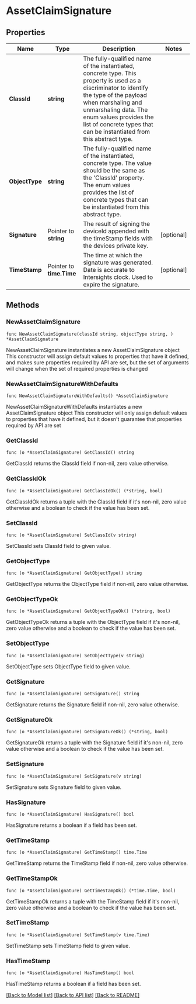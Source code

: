 # AssetClaimSignature

## Properties

Name | Type | Description | Notes
------------ | ------------- | ------------- | -------------
**ClassId** | **string** | The fully-qualified name of the instantiated, concrete type. This property is used as a discriminator to identify the type of the payload when marshaling and unmarshaling data. The enum values provides the list of concrete types that can be instantiated from this abstract type. | 
**ObjectType** | **string** | The fully-qualified name of the instantiated, concrete type. The value should be the same as the &#39;ClassId&#39; property. The enum values provides the list of concrete types that can be instantiated from this abstract type. | 
**Signature** | Pointer to **string** | The result of signing the deviceId appended with the timeStamp fields with the devices private key. | [optional] 
**TimeStamp** | Pointer to **time.Time** | The time at which the signature was generated. Date is accurate to Intersights clock. Used to expire the signature. | [optional] 

## Methods

### NewAssetClaimSignature

`func NewAssetClaimSignature(classId string, objectType string, ) *AssetClaimSignature`

NewAssetClaimSignature instantiates a new AssetClaimSignature object
This constructor will assign default values to properties that have it defined,
and makes sure properties required by API are set, but the set of arguments
will change when the set of required properties is changed

### NewAssetClaimSignatureWithDefaults

`func NewAssetClaimSignatureWithDefaults() *AssetClaimSignature`

NewAssetClaimSignatureWithDefaults instantiates a new AssetClaimSignature object
This constructor will only assign default values to properties that have it defined,
but it doesn't guarantee that properties required by API are set

### GetClassId

`func (o *AssetClaimSignature) GetClassId() string`

GetClassId returns the ClassId field if non-nil, zero value otherwise.

### GetClassIdOk

`func (o *AssetClaimSignature) GetClassIdOk() (*string, bool)`

GetClassIdOk returns a tuple with the ClassId field if it's non-nil, zero value otherwise
and a boolean to check if the value has been set.

### SetClassId

`func (o *AssetClaimSignature) SetClassId(v string)`

SetClassId sets ClassId field to given value.


### GetObjectType

`func (o *AssetClaimSignature) GetObjectType() string`

GetObjectType returns the ObjectType field if non-nil, zero value otherwise.

### GetObjectTypeOk

`func (o *AssetClaimSignature) GetObjectTypeOk() (*string, bool)`

GetObjectTypeOk returns a tuple with the ObjectType field if it's non-nil, zero value otherwise
and a boolean to check if the value has been set.

### SetObjectType

`func (o *AssetClaimSignature) SetObjectType(v string)`

SetObjectType sets ObjectType field to given value.


### GetSignature

`func (o *AssetClaimSignature) GetSignature() string`

GetSignature returns the Signature field if non-nil, zero value otherwise.

### GetSignatureOk

`func (o *AssetClaimSignature) GetSignatureOk() (*string, bool)`

GetSignatureOk returns a tuple with the Signature field if it's non-nil, zero value otherwise
and a boolean to check if the value has been set.

### SetSignature

`func (o *AssetClaimSignature) SetSignature(v string)`

SetSignature sets Signature field to given value.

### HasSignature

`func (o *AssetClaimSignature) HasSignature() bool`

HasSignature returns a boolean if a field has been set.

### GetTimeStamp

`func (o *AssetClaimSignature) GetTimeStamp() time.Time`

GetTimeStamp returns the TimeStamp field if non-nil, zero value otherwise.

### GetTimeStampOk

`func (o *AssetClaimSignature) GetTimeStampOk() (*time.Time, bool)`

GetTimeStampOk returns a tuple with the TimeStamp field if it's non-nil, zero value otherwise
and a boolean to check if the value has been set.

### SetTimeStamp

`func (o *AssetClaimSignature) SetTimeStamp(v time.Time)`

SetTimeStamp sets TimeStamp field to given value.

### HasTimeStamp

`func (o *AssetClaimSignature) HasTimeStamp() bool`

HasTimeStamp returns a boolean if a field has been set.


[[Back to Model list]](../README.md#documentation-for-models) [[Back to API list]](../README.md#documentation-for-api-endpoints) [[Back to README]](../README.md)


